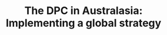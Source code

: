 ---
abstract: null
creators:
- Weatherburn, Jaye
date: null
document_url: https://services.phaidra.univie.ac.at/api/object/o:1424814/download
grand_parent: iPRES
institutions:
- Digital Preservation Coalition
keywords: []
landing_page_url: https://phaidra.univie.ac.at/o:1424814
language: eng
layout: publication
license: All rights reserved
notes_url: null
parent: iPRES 2021
presentation_url: null
publication_type: lightning talk
size: 73238
source_name: iPRES
title: 'The DPC in Australasia: Implementing a global strategy'
year: 2021
---